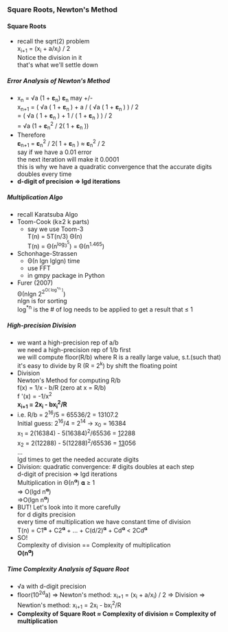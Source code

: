 ### Square Roots, Newton's Method

#### Square Roots

- recall the sqrt(2) problem  
  x<sub>i+1</sub> = (x<sub>i</sub> + a/x<sub>i</sub>) / 2  
  Notice the division in it  
  that's what we'll settle down

##### Error Analysis of Newton's Method

- x<sub>n</sub> = √a (1 + 𝛆<sub>n</sub>)   𝛆<sub>n</sub> may +/-  
  x<sub>n+1</sub> = ( √a ( 1 + 𝛆<sub>n </sub>) + a / ( √a ( 1 + 𝛆<sub>n </sub>) ) / 2  
          = ( √a ( 1 + 𝛆<sub>n</sub> ) + 1 / ( 1 + 𝛆<sub>n</sub> ) ) / 2  
          = √a (1 + 𝛆<sub>n</sub><sup>2</sup> / 2( 1 + 𝛆<sub>n</sub> ))
- Therefore  
  𝛆<sub>n+1</sub> = 𝛆<sub>n</sub><sup>2</sup> / 2( 1 + 𝛆<sub>n</sub> ) ≈ 𝛆<sub>n</sub><sup>2</sup> / 2  
  say if we have a 0.01 error  
  the next iteration will make it 0.0001  
  this is why we have a quadratic convergence that the accurate digits doubles every time
- **d-digit of precision => lgd iterations**

##### Multiplication Algo

- recall Karatsuba Algo
- Toom-Cook (k≥2   k parts)
  - say we use Toom-3  
    T(n) = 5T(n/3) Θ(n)  
    T(n) = Θ(n<sup>log<sub>3</sub><sup>5</sup></sup>) = Θ(n<sup>1.465</sup>)
- Schonhage-Strassen  
  - Θ(n lgn lglgn) time
  - use FFT
  - in gmpy package in Python
- Furer (2007)  
  Θ(nlgn 2<sup>2<sup>O( log<sup>*n</sup> )</sup></sup>)  
  nlgn is for sorting  
  log<sup>\*n</sup> is the # of log needs to be applied to get a result that ≤ 1

##### High-precision Division

- we want a high-precision rep of a/b  
  we need a high-precision rep of 1/b first  
  we will compute floor(R/b) where R is a really large value, s.t.(such that) it's easy to divide by R (R = 2<sup>k</sup>) by shift the floating point
- Division  
  Newton's Method for computing R/b  
  f(x) = 1/x - b/R (zero at x = R/b)  
  f '(x) = -1/x<sup>2</sup>  
  **x<sub>i+1</sub> = 2x<sub>i</sub> - bx<sub>i</sub><sup>2</sup>/R**  
- i.e.  R/b = 2<sup>16</sup>/5 = 65536/2 = 13107.2  
  Initial guess: 2<sup>16</sup>/4 = 2<sup>14</sup> -> x<sub>0</sub> = 16384  
  x<sub>1</sub> = 2(16384) - 5(16384)<sup>2</sup>/65536 = <u>1</u>2288  
  x<sub>2</sub> = 2(12288) - 5(12288)<sup>2</sup>/65536 = <u>13</u>056  
  ...  
  lgd times to get the needed accurate digits
- Division: quadratic convergence: # digits doubles at each step  
  d-digit of precision => lgd iterations  
  Multiplication in Θ(n<sup>𝛂</sup>)   𝛂 ≥ 1  
  => O(lgd n<sup>𝛂</sup>)  
  =>O(lgn n<sup>𝛂</sup>)
- BUT! Let's look into it more carefully  
  for d digits precision  
  every time of multiplication we have constant time of division  
  T(n) = C1<sup>𝛂</sup> + C2<sup>𝛂</sup> + ... + C(d/2)<sup>𝛂</sup> + Cd<sup>𝛂</sup> < 2Cd<sup>𝛂</sup>
- SO!  
  Complexity of division == Complexity of multiplication  
  **O(n<sup>𝛂</sup>)**

##### Time Complexity Analysis of Square Root

- √a with d-digit precision
- floor(10<sup>2d</sup>a) => Newton's method: x<sub>i+1</sub> = (x<sub>i</sub> + a/x<sub>i</sub>) / 2 => Division => Newtion's method: x<sub>i+1</sub> = 2x<sub>i</sub> - bx<sub>i</sub><sup>2</sup>/R  
- **Complexity of Square Root ≈ Complexity of division ≈ Complexity of multiplication** 





